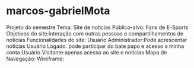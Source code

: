 # marcos-gabrielMota
Projeto do semestre  Tema: Site de noticias Público-alvo: Fans de E-Sports Objetivos do site:interação com outras pessoas e compartilhamentos de noticias Funcionalidades do site: Usuário Administrador:Pode acrescentar noticias Usuário Logado: pode participar do bate papo e acesso a minha conta Usuário Visitante:apenas acesso ao site e noticias Mapa de Navegação: Wireframe:
